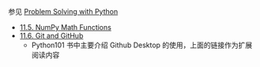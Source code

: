

参见 [Problem Solving with Python](https://phaustin.github.io/Problem-Solving-with-Python)


- [11.5. NumPy Math Functions](https://phaustin.github.io/Problem-Solving-with-Python/Appendix/NumPy-Math-Functions.html)
- [11.6. Git and GitHub](https://phaustin.github.io/Problem-Solving-with-Python/Appendix/Git-and-GitHub.html)
  - Python101 书中主要介绍 Github Desktop 的使用，上面的链接作为扩展阅读内容